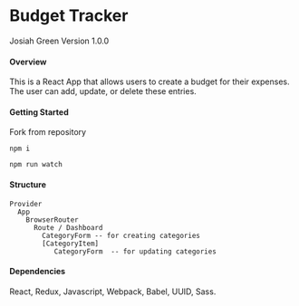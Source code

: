# Budget Tracker
Josiah Green
Version 1.0.0

#### Overview 
This is a React App that allows users to create a budget for their expenses. The user can add, update, or delete these entries.

#### Getting Started

Fork from repository

```
npm i

npm run watch
```

#### Structure

```
Provider
  App 
    BrowserRouter
      Route / Dashboard
        CategoryForm -- for creating categories
        [CategoryItem]
           CategoryForm  -- for updating categories
```

#### Dependencies 

React, Redux, Javascript, Webpack, Babel, UUID, Sass.

